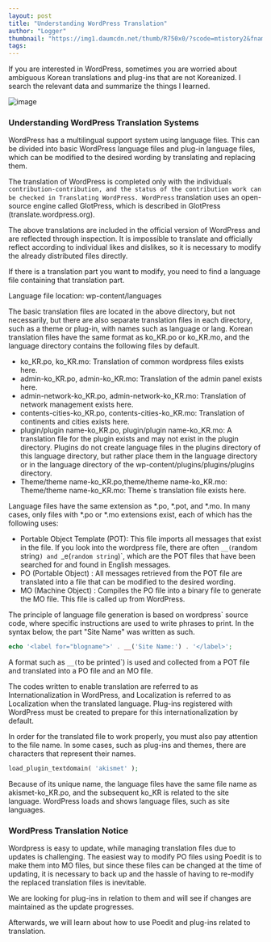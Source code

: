 ```yaml
---
layout: post
title: "Understanding WordPress Translation"
author: "Logger"
thumbnail: "https://img1.daumcdn.net/thumb/R750x0/?scode=mtistory2&fname=https%3A%2F%2Ft1.daumcdn.net%2Fcfile%2Ftistory%2F2207003455F206D30A"
tags: 
---
```



If you are interested in WordPress, sometimes you are worried about ambiguous Korean translations and plug-ins that are not Koreanized. I search the relevant data and summarize the things I learned.

![image](https://t1.daumcdn.net/cfile/tistory/2207003455F206D30A)

### Understanding WordPress Translation Systems

WordPress has a multilingual support system using language files. This can be divided into basic WordPress language files and plug-in language files, which can be modified to the desired wording by translating and replacing them.

The translation of WordPress is completed only with the individual`s contribution-contribution, and the status of the contribution work can be checked in Translating WordPress. WordPress` translation uses an open-source engine called GlotPress, which is described in GlotPress (translate.wordpress.org).

The above translations are included in the official version of WordPress and are reflected through inspection. It is impossible to translate and officially reflect according to individual likes and dislikes, so it is necessary to modify the already distributed files directly.

If there is a translation part you want to modify, you need to find a language file containing that translation part.

Language file location: wp-content/languages

The basic translation files are located in the above directory, but not necessarily, but there are also separate translation files in each directory, such as a theme or plug-in, with names such as language or lang. Korean translation files have the same format as ko_KR.po or ko_KR.mo, and the language directory contains the following files by default.

- ko_KR.po, ko_KR.mo: Translation of common wordpress files exists here.
- admin-ko_KR.po, admin-ko_KR.mo: Translation of the admin panel exists here.
- admin-network-ko_KR.po, admin-network-ko_KR.mo: Translation of network management exists here.
- contents-cities-ko_KR.po, contents-cities-ko_KR.mo: Translation of continents and cities exists here.
- plugin/plugin name-ko_KR.po, plugin/plugin name-ko_KR.mo: A translation file for the plugin exists and may not exist in the plugin directory. Plugins do not create language files in the plugins directory of this language directory, but rather place them in the language directory or in the language directory of the wp-content/plugins/plugins/plugins directory.
- Theme/theme name-ko_KR.po,theme/theme name-ko_KR.mo: Theme/theme name-ko_KR.mo: Theme`s translation file exists here.

Language files have the same extension as *.po, *.pot, and *.mo. In many cases, only files with *.po or *.mo extensions exist, each of which has the following uses:

- Portable Object Template (POT): This file imports all messages that exist in the file. If you look into the wordpress file, there are often `__(`random string`) and `_e(`random string`)`, which are the POT files that have been searched for and found in English messages.
- PO (Portable Object) : All messages retrieved from the POT file are translated into a file that can be modified to the desired wording.
- MO (Machine Object) : Compiles the PO file into a binary file to generate the MO file. This file is called up from WordPress.

The principle of language file generation is based on wordpress` source code, where specific instructions are used to write phrases to print. In the syntax below, the part "Site Name" was written as such.

```php
echo '<label for="blogname">' . __('Site Name:') . '</label>';

```

A format such as `__(`to be printed`) is used and collected from a POT file and translated into a PO file and an MO file.

The codes written to enable translation are referred to as Internationalization in WordPress, and Localization is referred to as Localization when the translated language. Plug-ins registered with WordPress must be created to prepare for this internationalization by default.

In order for the translated file to work properly, you must also pay attention to the file name. In some cases, such as plug-ins and themes, there are characters that represent their names.

```php
load_plugin_textdomain( 'akismet' );

```

Because of its unique name, the language files have the same file name as akismet-ko_KR.po, and the subsequent ko_KR is related to the site language. WordPress loads and shows language files, such as site languages.

### WordPress Translation Notice

Wordpress is easy to update, while managing translation files due to updates is challenging. The easiest way to modify PO files using Poedit is to make them into MO files, but since these files can be changed at the time of updating, it is necessary to back up and the hassle of having to re-modify the replaced translation files is inevitable.

We are looking for plug-ins in relation to them and will see if changes are maintained as the update progresses.

Afterwards, we will learn about how to use Poedit and plug-ins related to translation.